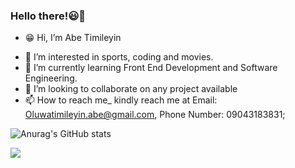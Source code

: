 ### Hello there!😃👋
* 😁 Hi, I’m Abe Timileyin
- 👀 I’m interested in sports, coding and movies.
- 🌱 I’m currently learning Front End Development and Software Engineering.
- 💞️ I’m looking to collaborate on any project available
- 📫 How to reach me_ kindly reach me at Email: Oluwatimileyin.abe@gmail.com, Phone Number: 09043183831;

![Anurag's GitHub stats](https://github-readme-stats.vercel.app/api?username=A-OT&show_icons=true&theme=buefy) 

<img src="https://github-readme-stats.vercel.app/api/top-langs?username=A-OT&layout=compact&theme=aura_dark"/>


<!---
A-OT/A-OT is a ✨ special ✨ repository because its `README.md` (this file) appears on your GitHub profile.
You can click the Preview link to take a look at your changes.
--->

